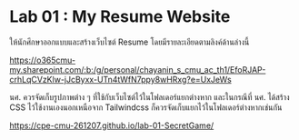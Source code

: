 # Lab 01 : My Resume Website

ให้นักศึกษาออกแบบและสร้างเว็บไซต์ Resume โดยมีรายละเอียดตามลิงค์ด้านล่างนี้

https://o365cmu-my.sharepoint.com/:b:/g/personal/chayanin_s_cmu_ac_th1/EfoRJAP-crhLqCVzKlw-jJcByxx-UTn4tWfN7ppy8wHRxg?e=UxJeWs

นศ. ควรจัดเก็บรูปภาพต่าง ๆ ที่ใช้กับเว็บไซต์ไว้ในโฟลเดอร์แยกต่างหาก และในกรณีที่ นศ. ได้สร้าง CSS ไว้ใช้งานเองนอกเหนือจาก Tailwindcss ก็ควรจัดเก็บแยกไว้ในโฟลเดอร์ต่างหากเช่นกัน

https://cpe-cmu-261207.github.io/lab-01-SecretGame/
